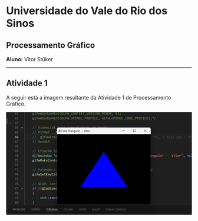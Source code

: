 # Universidade do Vale do Rio dos Sinos

## Processamento Gráfico

**Aluno:** Vitor Stüker

---

## Atividade 1

A seguir está a imagem resultante da Atividade 1 de Processamento Gráfico.

![Hello Triangle - Vitor](imagem.png)
